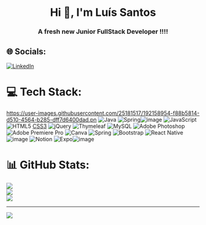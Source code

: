 <h1 align="center">Hi 👋, I'm Luís Santos</h1>
<h3 align="center">A fresh new Junior FullStack Developer !!!!</h3>

## 🌐 Socials:
[![LinkedIn](https://img.shields.io/badge/LinkedIn-%230077B5.svg?logo=linkedin&logoColor=white)](https://linkedin.com/in/luisduartesantos) 


# 💻 Tech Stack:
https://user-images.githubusercontent.com/25181517/192158954-f88b5814-d510-4564-b285-dff7d6400dad.pn
![Java](https://img.shields.io/badge/java-%23ED8B00.svg?style=for-the-badge&logo=java&logoColor=white) ![Spring](https://img.shields.io/badge/spring-%236DB33F.svg?style=for-the-badge&logo=spring&logoColor=white)![image](https://user-images.githubusercontent.com/114146398/214692802-12c68ad7-0d63-4734-9453-c37f4bac1ed5.png) ![JavaScript](https://img.shields.io/badge/javascript-%23323330.svg?style=for-thebadge&logo=javascript&logoColor=%23F7DF1E) ![HTML5](https://img.shields.io/badge/html5-%23E34F26.svg?style=for-the-badge&logo=html5&logoColor=white) [CSS3](https://img.shields.io/badge/css3-%231572B6.svg?style=for-the-badge&logo=css3&logoColor=white) ![jQuery](https://img.shields.io/badge/jquery-%230769AD.svg?style=for-the-badge&logo=jquery&logoColor=white) ![Thymeleaf](https://img.shields.io/badge/Thymeleaf-%23005C0F.svg?style=for-thebadge&logo=Thymeleaf&logoColor=white) ![MySQL](https://img.shields.io/badge/mysql-%2300f.svg?style=for-the-badge&logo=mysql&logoColor=white) ![Adobe Photoshop](https://img.shields.io/badge/adobephotoshop-%2331A8FF.svg?style=for-the-badge&logo=adobephotoshop&logoColor=white) ![Adobe Premiere Pro](https://img.shields.io/badge/Adobe%20Premiere%20Pro-9999FF.svg?style=for-the-badge&logo=Adobe%20Premiere%20Pro&logoColor=white) ![Canva](https://img.shields.io/badge/Canva-%2300C4CC.svg?style=for-the-badge&logo=Canva&logoColor=white) ![Spring](https://img.shields.io/badge/spring-%236DB33F.svg?style=for-the-badge&logo=spring&logoColor=white) ![Bootstrap](https://img.shields.io/badge/bootstrap-%23563D7C.svg?style=for-the-badge&logo=bootstrap&logoColor=white) ![React Native](https://img.shields.io/badge/react_native-%2320232a.svg?style=for-the-badge&logo=react&logoColor=%2361DAFB)![image](https://user-images.githubusercontent.com/114146398/214692047-d185362c-0695-4993-87b8-c5c46ed53bed.png)  ![Notion](https://img.shields.io/badge/Notion-%23000000.svg?style=for-the-badge&logo=notion&logoColor=white) ![Expo](https://img.shields.io/badge/expo-1C1E24?style=for-the-badge&logo=expo&logoColor=#D04A37)![image](https://user-images.githubusercontent.com/114146398/214692882-dc4df1a8-cc3d-41f6-8128-ef44ebe60d7a.png)


# 📊 GitHub Stats:
![](https://github-readme-stats.vercel.app/api?username=luissantos88&theme=dark&hide_border=false&include_all_commits=false&count_private=false)<br/>
![](https://github-readme-streak-stats.herokuapp.com/?user=luissantos88&theme=dark&hide_border=false)<br/>
![](https://github-readme-stats.vercel.app/api/top-langs/?username=luissantos88&theme=dark&hide_border=false&include_all_commits=false&count_private=false&layout=compact)

---
[![](https://visitcount.itsvg.in/api?id=luissantos88&icon=0&color=0)](https://visitcount.itsvg.in)

<!-- Proudly created with GPRM ( https://gprm.itsvg.in ) -->
